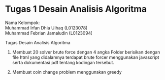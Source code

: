 # Tugas 1 Desain Analisis Algoritma
Nama Kelompok: <br/>
Muhammad Irfan Dhia Ulhaq (L0123078) <br/> 
Muhammad Febrian Jamaludin (L0123094)

Tugas Desain Analisis Algoritma <br/> 
01. Membuat 20 solver brute force dengan 4 angka
Folder berisikan dengan file html yang didalamnya terdapat brute forcer menggunakan javascript serta dokumentasi pdf tentang kodingan tersebut.

02. Membuat coin change problem menggunakan greedy
